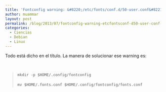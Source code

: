 ```yaml
---
title: 'Fontconfig warning: &#8220;/etc/fonts/conf.d/50-user.conf&#8221;, line 9'
author: muammar
layout: post
permalink: /blog/2013/07/fontconfig-warning-etcfontsconf-d50-user-conf-line-9/
categories:
  - Ciencias
  - Debian
  - Linux
---
```

Todo está dicho en el título. La manera de solucionar ese warning es:

&nbsp;

> <span style="font-family: Consolas, Monaco, monospace; font-size: 12px; line-height: 18px;">mkdir -p $HOME/.config/fontconfig</span>
> 
> <span style="font-family: Consolas, Monaco, monospace; font-size: 12px; line-height: 18px;">mv $HOME/.fonts.conf $HOME/.config/fontconfig/fonts.conf</span>